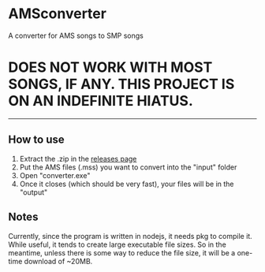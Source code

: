 # AMSconverter
A converter for AMS songs to SMP songs
# DOES NOT WORK WITH MOST SONGS, IF ANY. THIS PROJECT IS ON AN INDEFINITE HIATUS.
---
## How to use
1. Extract the .zip in the [releases page](https://github.com/SeymourSchlong/AMSconverter/releases)  
2. Put the AMS files (.mss) you want to convert into the "input" folder  
3. Open "converter.exe"  
4. Once it closes (which should be very fast), your files will be in the "output"  

## Notes
Currently, since the program is written in nodejs, it needs pkg to compile it. While useful, it tends to create large executable file sizes. So in the meantime, unless there is some way to reduce the file size, it will be a one-time download of ~20MB.
